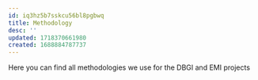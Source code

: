 ```yaml
---
id: iq3hz5b7sskcu56bl8pgbwq
title: Methodology
desc: ''
updated: 1718370661980
created: 1688884787737
---
```

Here you can find all methodologies we use for the DBGI and EMI projects